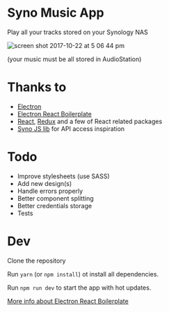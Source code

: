 # Syno Music App

Play all your tracks stored on your Synology NAS 

![screen shot 2017-10-22 at 5 06 44 pm](https://user-images.githubusercontent.com/2750789/31867883-bd8cd7b0-b74b-11e7-997e-c6b06eb1e1c0.png)

(your music must be all stored in AudioStation)

# Thanks to

* [Electron](https://github.com/electron/electron)
* [Electron React Boilerplate](https://github.com/chentsulin/electron-react-boilerplate)
* [React](https://github.com/facebook/react), [Redux](https://github.com/reactjs/redux) and a few of React related packages
* [Syno JS lib](https://github.com/kwent/syno) for API access inspiration

# Todo

* Improve stylesheets (use SASS)
* Add new design(s)
* Handle errors properly
* Better component splitting
* Better credentials storage
* Tests

# Dev

Clone the repository

Run `yarn` (or `npm install`) ot install all dependencies.

Run `npm run dev` to start the app with hot updates.

[More info about Electron React Boilerplate](https://github.com/chentsulin/electron-react-boilerplate#install)
